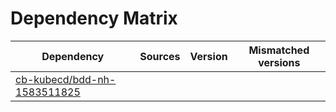 # Dependency Matrix

Dependency | Sources | Version | Mismatched versions
---------- | ------- | ------- | -------------------
[cb-kubecd/bdd-nh-1583511825](https://github.com/cb-kubecd/bdd-nh-1583511825.git) |  | []() | 
